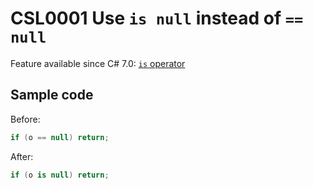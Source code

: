 # CSL0001 Use `is null` instead of `== null`

Feature available since C# 7.0: [`is` operator](https://learn.microsoft.com/en-us/dotnet/csharp/language-reference/operators/is)

## Sample code

Before:
```cs
if (o == null) return;
```

After:
```cs
if (o is null) return;
```
